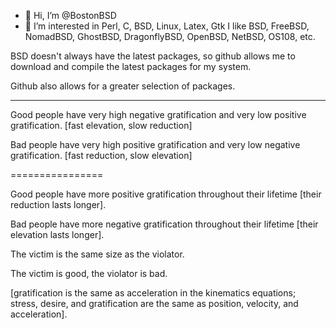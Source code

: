 - 👋 Hi, I’m @BostonBSD
- 👀 I’m interested in Perl, C, BSD, Linux, Latex, Gtk
I like BSD, FreeBSD, NomadBSD, GhostBSD, DragonflyBSD, OpenBSD, NetBSD, OS108, etc.

BSD doesn't always have the latest packages, so github allows me to download and compile the latest
packages for my system.

Github also allows for a greater selection of packages.


-----------------------

Good people have very high negative gratification and very low positive gratification.
[fast elevation, slow reduction]


Bad people have very high positive gratification and very low negative gratification.
[fast reduction, slow elevation]

================

Good people have more positive gratification throughout their lifetime [their reduction lasts longer].

Bad people have more negative gratification throughout their lifetime [their elevation lasts longer].

The victim is the same size as the violator.  

The victim is good, the violator is bad.

[gratification is the same as acceleration in the kinematics equations; stress, desire, and gratification are the same as position, velocity, and acceleration].

<!---
BostonBSD/BostonBSD is a ✨ special ✨ repository because its `README.md` (this file) appears on your GitHub profile.
You can click the Preview link to take a look at your changes.
--->
